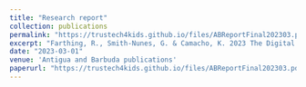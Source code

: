 ```yaml
---
title: "Research report"
collection: publications
permalink: "https://trustech4kids.github.io/files/ABReportFinal202303.pdf"
excerpt: "Farthing, R., Smith-Nunes, G. & Camacho, K. 2023 The Digital Future of Antigua & Barbuda: Young people’s rights in the digital age"
date: "2023-03-01"
venue: 'Antigua and Barbuda publications'
paperurl: "https://trustech4kids.github.io/files/ABReportFinal202303.pdf"
---
```

